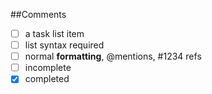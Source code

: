 ##Comments
- [ ] a task list item
- [ ] list syntax required
- [ ] normal **formatting**, @mentions, #1234 refs
- [ ] incomplete
- [x] completed